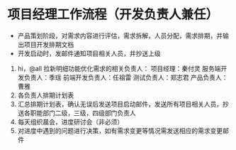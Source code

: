 # 项目经理工作流程（开发负责人兼任）
- 产品策划阶段，对需求内容进行评估，需求拆解，人员分配，需求排期，并输出项目开发排期文档
- 开发启动时，发邮件通知项目相关人员，并抄送上级

1. hi，@all
    拉新明细功能优化需求的相关负责人：
    项目经理：秦付灵
    服务端开发负责人：季瑶
    前端开发负责人：任祖雷
    测试负责人：郑志君
    产品负责人：曹雅
2. 各负责人排期计划表
3. 汇总排期计划表，确认无误后发送项目启动邮件，发送所有项目相关人员，抄送各职能部门二级，三级，四级部门负责人
4. 每天组织晨会，进度研讨会（非必须）
5. 对进度中遇到的问题进行决策，如有需求变更等情况需发送相应的需求变更邮件
